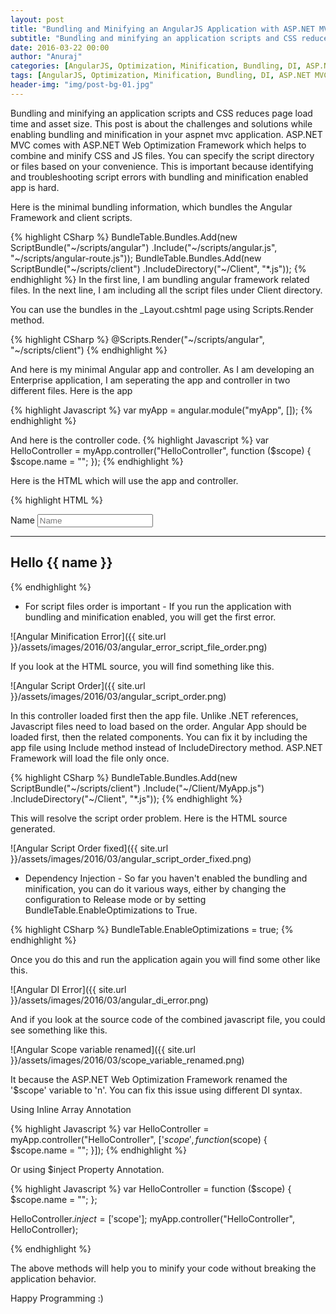 ```yaml
---
layout: post
title: "Bundling and Minifying an AngularJS Application with ASP.NET MVC"
subtitle: "Bundling and minifying an application scripts and CSS reduces page load time and asset size. ASP.NET MVC comes with ASP.NET Web Optimization Framework which helps to combine and minify CSS and JS files. You can specify the script directory or files based on your convenience. This post is about the challenges and solutions while enabling bundling and minification in your aspnet mvc application."
date: 2016-03-22 00:00
author: "Anuraj"
categories: [AngularJS, Optimization, Minification, Bundling, DI, ASP.NET MVC]
tags: [AngularJS, Optimization, Minification, Bundling, DI, ASP.NET MVC]
header-img: "img/post-bg-01.jpg"
---
```

Bundling and minifying an application scripts and CSS reduces page load time and asset size. This post is about the challenges and solutions while enabling bundling and minification in your aspnet mvc application. ASP.NET MVC comes with ASP.NET Web Optimization Framework which helps to combine and minify CSS and JS files. You can specify the script directory or files based on your convenience. This is important because identifying and troubleshooting script errors with bundling and minification enabled app is hard.

Here is the minimal bundling information, which bundles the Angular Framework and client scripts.

{% highlight CSharp %}
BundleTable.Bundles.Add(new ScriptBundle("~/scripts/angular")
    .Include("~/scripts/angular.js", "~/scripts/angular-route.js"));
BundleTable.Bundles.Add(new ScriptBundle("~/scripts/client")
    .IncludeDirectory("~/Client", "*.js"));
{% endhighlight %}
In the first line, I am bundling angular framework related files. In the next line, I am including all the script files under Client directory. 

You can use the bundles in the _Layout.cshtml page using Scripts.Render method.

{% highlight CSharp %}
@Scripts.Render("~/scripts/angular", "~/scripts/client")
{% endhighlight %}

And here is my minimal Angular app and controller. As I am developing an Enterprise application, I am seperating the app and controller in two different files. Here is the app

{% highlight Javascript %}
var myApp = angular.module("myApp", []);
{% endhighlight %}

And here is the controller code.
{% highlight Javascript %}
var HelloController = myApp.controller("HelloController", function ($scope) {
    $scope.name = "";
});
{% endhighlight %}

Here is the HTML which will use the app and controller.

{% highlight HTML %}
<div ng-app="myapp">
    <div ng-controller="HelloController">
        <label>Name </label>
        <input type="text" ng-model="name" placeholder="Name"/>
        <hr/>
        <h2 ng-show="name">Hello {{ name }}</h2>
    </div>
</div>
{% endhighlight %}

* For script files order is important - If you run the application with bundling and minification enabled, you will get the first error. 

![Angular Minification Error]({{ site.url }}/assets/images/2016/03/angular_error_script_file_order.png)

If you look at the HTML source, you will find something like this.

![Angular Script Order]({{ site.url }}/assets/images/2016/03/angular_script_order.png)

In this controller loaded first then the app file. Unlike .NET references, Javascript files need to load based on the order. Angular App should be loaded first, then the related components. You can fix it by including the app file using Include method instead of IncludeDirectory method. ASP.NET Framework will load the file only once.

{% highlight CSharp %}
BundleTable.Bundles.Add(new ScriptBundle("~/scripts/client")
    .Include("~/Client/MyApp.js")
    .IncludeDirectory("~/Client", "*.js"));
{% endhighlight %}

This will resolve the script order problem. Here is the HTML source generated.

![Angular Script Order fixed]({{ site.url }}/assets/images/2016/03/angular_script_order_fixed.png)

* Dependency Injection  - So far you haven't enabled the bundling and minification, you can do it various ways, either by changing the configuration to Release mode or by setting BundleTable.EnableOptimizations to True.

{% highlight CSharp %}
BundleTable.EnableOptimizations = true;
{% endhighlight %}

Once you do this and run the application again you will find some other like this.

![Angular DI Error]({{ site.url }}/assets/images/2016/03/angular_di_error.png)

And if you look at the source code of the combined javascript file, you could see something like this.

![Angular Scope variable renamed]({{ site.url }}/assets/images/2016/03/scope_variable_renamed.png)

It because the ASP.NET Web Optimization Framework renamed the '$scope' variable to 'n'. You can fix this issue using different DI syntax.

Using Inline Array Annotation

{% highlight Javascript %}
var HelloController = myApp.controller("HelloController", ['$scope', function ($scope) {
    $scope.name = "";
}]);
{% endhighlight %}

Or using $inject Property Annotation.

{% highlight Javascript %}
var HelloController = function ($scope) {
    $scope.name = "";
};

HelloController.$inject = ['$scope'];
myApp.controller("HelloController", HelloController);

{% endhighlight %}

The above methods will help you to minify your code without breaking the application behavior.

Happy Programming :)